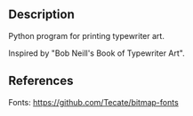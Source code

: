 Description
-----------

Python program for printing typewriter art.

Inspired by "Bob Neill's Book of Typewriter Art".

References
----------

Fonts: https://github.com/Tecate/bitmap-fonts
